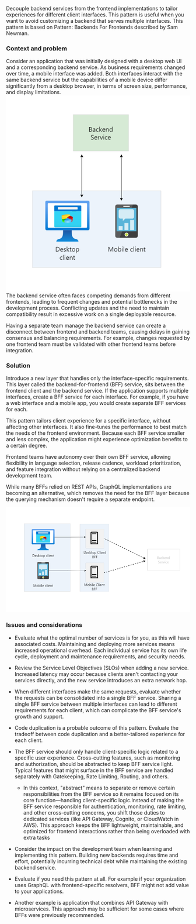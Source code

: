 Decouple backend services from the frontend implementations to tailor experiences for different client interfaces. This pattern is useful when you want to avoid customizing a backend that serves multiple interfaces. This pattern is based on Pattern: Backends For Frontends described by Sam Newman.

### Context and problem
Consider an application that was initially designed with a desktop web UI and a corresponding backend service. As business requirements changed over time, a mobile interface was added. Both interfaces interact with the same backend service but the capabilities of a mobile device differ significantly from a desktop browser, in terms of screen size, performance, and display limitations.
![plot](../img/backend-for-frontend-problem.png)
The backend service often faces competing demands from different frontends, leading to frequent changes and potential bottlenecks in the development process. Conflicting updates and the need to maintain compatibility result in excessive work on a single deployable resource.

Having a separate team manage the backend service can create a disconnect between frontend and backend teams, causing delays in gaining consensus and balancing requirements. For example, changes requested by one frontend team must be validated with other frontend teams before integration.

### Solution
Introduce a new layer that handles only the interface-specific requirements. This layer called the backend-for-frontend (BFF) service, sits between the frontend client and the backend service. If the application supports multiple interfaces, create a BFF service for each interface. For example, if you have a web interface and a mobile app, you would create separate BFF services for each.

This pattern tailors client experience for a specific interface, without affecting other interfaces. It also fine-tunes the performance to best match the needs of the frontend environment. Because each BFF service smaller and less complex, the application might experience optimization benefits to a certain degree.

Frontend teams have autonomy over their own BFF service, allowing flexibility in language selection, release cadence, workload prioritization, and feature integration without relying on a centralized backend development team.

While many BFFs relied on REST APIs, GraphQL implementations are becoming an alternative, which removes the need for the BFF layer because the querying mechanism doesn't require a separate endpoint.

![plot](../img/backend-for-frontend-solution.png)

### Issues and considerations
- Evaluate what the optimal number of services is for you, as this will have associated costs. Maintaining and deploying more services means increased operational overhead. Each individual service has its own life cycle, deployment and maintenance requirements, and security needs.

- Review the Service Level Objectives (SLOs) when adding a new service. Increased latency may occur because clients aren't contacting your services directly, and the new service introduces an extra network hop.

- When different interfaces make the same requests, evaluate whether the requests can be consolidated into a single BFF service. Sharing a single BFF service between multiple interfaces can lead to different requirements for each client, which can complicate the BFF service's growth and support.

- Code duplication is a probable outcome of this pattern. Evaluate the tradeoff between code duplication and a better-tailored experience for each client.

- The BFF service should only handle client-specific logic related to a specific user experience. Cross-cutting features, such as monitoring and authorization, should be abstracted to keep BFF service light. Typical features that might surface in the BFF service are handled separately with Gatekeeping, Rate Limiting, Routing, and others.
    - In this context, "abstract" means to separate or remove certain responsibilities from the BFF service so it remains focused on its core function—handling client-specific logic.Instead of making the BFF service responsible for authentication, monitoring, rate limiting, and other cross-cutting concerns, you shift those duties to dedicated services (like API Gateway, Cognito, or CloudWatch in AWS). This approach keeps the BFF lightweight, maintainable, and optimized for frontend interactions rather than being overloaded with extra tasks

- Consider the impact on the development team when learning and implementing this pattern. Building new backends requires time and effort, potentially incurring technical debt while maintaining the existing backend service.

- Evaluate if you need this pattern at all. For example if your organization uses GraphQL with frontend-specific resolvers, BFF might not add value to your applications.

- Another example is application that combines API Gateway with microservices. This approach may be sufficient for some cases where BFFs were previously recommended.